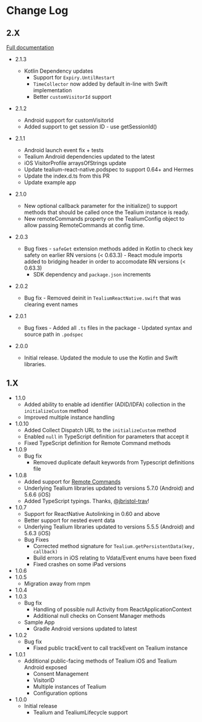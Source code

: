 # Change Log

## 2.X

[Full documentation](https://docs.tealium.com/platforms/react-native/install/)

- 2.1.3
  - Kotlin Dependency updates
    - Support for `Expiry.UntilRestart`
    - `TimeCollector` now added by default in-line with Swift implementation
    - Better `customVisitorId` support

- 2.1.2
  - Android support for customVisitorId
  - Added support to get session ID - use getSessionId()

- 2.1.1
  - Android launch event fix + tests
  - Tealium Android dependencies updated to the latest
  - iOS VisitorProfile arraysOfStrings update
  - Update tealium-react-native.podspec to support 0.64+ and Hermes
  - Update the index.d.ts from this PR
  - Update example app

- 2.1.0
  - New optional callback parameter for the initialize() to support methods that should be called once the Tealium instance is ready.
  - New remoteCommands property on the TealiumConfig object to allow passing RemoteCommands at config time.

- 2.0.3
  - Bug fixes
	    - `safeGet` extension methods added in Kotlin to check key safety on earlier RN versions (< 0.63.3)
	    - React module imports added to bridging header in order to accomodate RN versions (< 0.63.3)
	  - SDK dependency and `package.json` increments
- 2.0.2
  - Bug fix
	    - Removed deinit in `TealiumReactNative.swift` that was clearing event names
- 2.0.1
  - Bug fixes
	    - Added all `.ts` files in the package
	    - Updated syntax and source path in `.podspec`
- 2.0.0
	- Initial release. Updated the module to use the Kotlin and Swift libraries.

## 1.X

- 1.1.0
  - Added ability to enable ad identifier (ADID/IDFA) collection in the `initializeCustom` method
  - Improved multiple instance handling
- 1.0.10
  - Added Collect Dispatch URL to the `initializeCustom` method
  - Enabled `null` in TypeScript definition for parameters that accept it
  - Fixed TypeScript definition for Remote Command methods
- 1.0.9
  - Bug fix
    - Removed duplicate default keywords from Typescript definitions file
- 1.0.8
  - Added support for [Remote Commands](https://docs.tealium.com/platforms/remote-commands/)
  - Underlying Tealium libraries updated to versions 5.7.0 (Android) and 5.6.6 (iOS) 
  - Added TypeScript typings. Thanks, [@jbristol-trav](https://github.com/jbristol-trav)!
- 1.0.7
  - Support for ReactNative Autolinking in 0.60 and above
  - Better support for nested event data
  - Underlying Tealium libraries updated to versions 5.5.5 (Android) and 5.6.3 (iOS)
  - Bug Fixes
    - Corrected method signature for `Tealium.getPersistentData(key, callback)`
    - Build errors in iOS relating to Vdata/Event enums have been fixed
    - Fixed crashes on some iPad versions
- 1.0.6
- 1.0.5
  - Migration away from rnpm
- 1.0.4
- 1.0.3
  - Bug fix
    - Handling of possible null Activity from ReactApplicationContext
    - Additional null checks on Consent Manager methods
  - Sample App
    - Gradle Android versions updated to latest
- 1.0.2
  - Bug fix
    - Fixed public trackEvent to call trackEvent on Tealium instance
- 1.0.1
  - Additional public-facing methods of Tealium iOS and Tealium Android exposed
    - Consent Management
    - VisitorID
    - Multiple instances of Tealium
    - Configuration options
- 1.0.0
  - Initial release
    - Tealium and TealiumLifecycle support
 